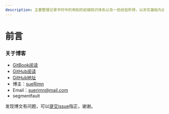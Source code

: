 ```yaml
---
description: 主要整理记录平时中的用到的前端知识体系以及一些经验所得，以夯实基础为出发点，迈向更高阶，握爪(●ˇ∀ˇ●)
---
```


# 前言

### 关于博客

* [GitBook阅读](https://suerimn-1.gitbook.io/suerimn-s-blog/)
* [GitHub阅读](https://github.com/sueRimn/sueRimn-blog)
* [GitHub地址](https://github.com/sueRimn)
* 博主：[sueRimn](https://github.com/sueRimn)
* Email：[suerimn@mail.com](https://segmentfault.com/u/suerimn)
* segmentfault

发现博文有问题，可以[提交issue](https://github.com/sueRimn/sueRimn-blog/issues)指正，谢谢。

